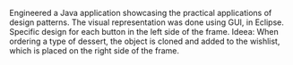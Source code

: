 Engineered a Java application showcasing the practical applications of design patterns. The visual representation was done using GUI, in Eclipse.
Specific design for each button in the left side of the frame.
Ideea: When ordering a type of dessert, the object is cloned and added to the wishlist, which is placed on the right side of the frame.
